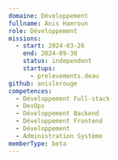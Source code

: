 ```yaml
---
domaine: Développement
fullname: Anis Hamroun
role: Développement
missions:
  - start: 2024-03-26
    end: 2024-09-30
    status: independent
    startups:
      - prelevements.deau
github: anislerouge
competences:
  - Développement Full-stack
  - DevOps
  - Développement Backend
  - Développement Frontend
  - Développement
  - Administration Système
memberType: beta
---
```

